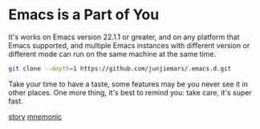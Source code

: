 Emacs is a Part of You
=======

It's works on Emacs version 22.1.1 or greater, and on any platform that Emacs
supported, and multiple Emacs instances with different version or different
mode can run on the same machine at the same time.



```sh
git clone --depth=1 https://github.com/junjiemars/.emacs.d.git
```


Take your time to have a taste, some features may be you never see it in other 
places. One more thing, it's best to remind you: take care, it's super fast.





[story](story.md)
[mnemonic](mnemonic.md)

